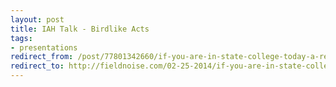 ```yaml
---
layout: post 
title: IAH Talk - Birdlike Acts
tags: 
- presentations 
redirect_from: /post/77801342660/if-you-are-in-state-college-today-a-reminder-that/
redirect_to: http://fieldnoise.com/02-25-2014/if-you-are-in-state-college-today-a-reminder-that.html
--- 
```


  
